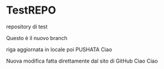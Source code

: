 # TestREPO
repository di test

Questo è il nuovo branch

riga aggiornata in locale poi PUSHATA
Ciao

Nuova modifica fatta direttamente dal sito di GitHub
Ciao Ciao
